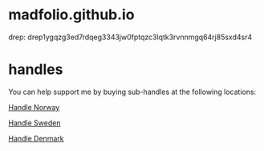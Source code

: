 # madfolio.github.io

drep: drep1ygqzg3ed7rdqeg3343jw0fptqzc3lqtk3rvnnmgq64rj85sxd4sr4








# handles

You can help support me by buying sub-handles at the following locations:

[Handle Norway](https://handle.me/norway)

[Handle Sweden](https://handle.me/sweden)

[Handle Denmark](https://handle.me/denmark)

